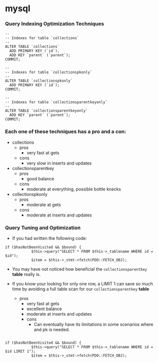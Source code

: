 # mysql

### Query Indexing Optimization Techniques
```
--
-- Indexes for table `collections`
--
ALTER TABLE `collections`
  ADD PRIMARY KEY (`id`),
  ADD KEY `parent` (`parent`);
COMMIT;

--
-- Indexes for table `collectionspkonly`
--
ALTER TABLE `collectionspkonly`
  ADD PRIMARY KEY (`id`);
COMMIT;

--
-- Indexes for table `collectionsparentkeyonly`
--
ALTER TABLE `collectionsparentkeyonly`
  ADD KEY `parent` (`parent`);
COMMIT;
```

### Each one of these techniques has a pro and a con:
- collections
    - pros
        - very fast at gets
    - cons
        - very slow in inserts and updates
- collectionsparentkey
    - pros
        - good balance
    - cons
        - moderate at everything, possible bottle knecks
- collectionspkonly
    - pros
        - moderate at gets
    - cons
        - moderate at inserts and updates


### Query Tuning and Optimization
- If you had written the following code:
```
if ($hasNotBeenVisited && $bound) {
            $this->query("SELECT * FROM $this->_tablename WHERE id = $id"); 
            $item = $this->_stmt->fetch(PDO::FETCH_OBJ);
```
- You may have not noticed how beneficial the `collectionsparentkey` **table** really is.

- If you know your looking for only one row, a LIMIT 1 can save so much time by avoiding a full table scan for our `collectionsparentkey` **table** 
    - pros 
        - very fast at gets
        - excellent balance
        - moderate at inserts and updates 
        - cons
            - Can eventually have its limitations in some scenarios where and pk is needed.

```

if ($hasNotBeenVisited && $bound) {
            $this->query("SELECT * FROM $this->_tablename WHERE id = $id LIMIT 1"); 
            $item = $this->_stmt->fetch(PDO::FETCH_OBJ);
```